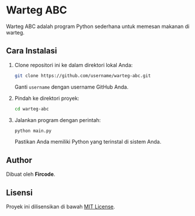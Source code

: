 # Warteg ABC

Warteg ABC adalah program Python sederhana untuk memesan makanan di warteg.

## Cara Instalasi

1. Clone repositori ini ke dalam direktori lokal Anda:

    ```bash
    git clone https://github.com/username/warteg-abc.git
    ```

   Ganti `username` dengan username GitHub Anda.

2. Pindah ke direktori proyek:

    ```bash
    cd warteg-abc
    ```

3. Jalankan program dengan perintah:

    ```bash
    python main.py
    ```

   Pastikan Anda memiliki Python yang terinstal di sistem Anda.

## Author

Dibuat oleh **Fircode**.

## Lisensi

Proyek ini dilisensikan di bawah [MIT License](LICENSE).
